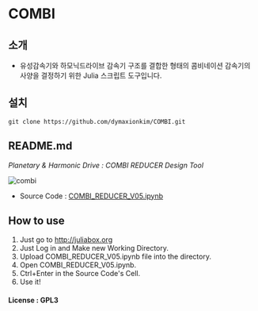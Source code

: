 # COMBI

## 소개
* 유성감속기와 하모닉드라이브 감속기 구조를 결합한 형태의 콤비네이션 감속기의 사양을 결정하기 위한 Julia 스크립트 도구입니다.


## 설치
```
git clone https://github.com/dymaxionkim/COMBI.git
```


## README.md
_Planetary &amp; Harmonic Drive : COMBI REDUCER Design Tool_

![combi](https://cloud.githubusercontent.com/assets/12775748/10241812/1b5fe794-6927-11e5-8751-bb82607c26c6.png)


* Source Code : [COMBI_REDUCER_V05.ipynb](https://github.com/dymaxionkim/COMBI/blob/master/COMBI%20REDUCER%20v05.ipynb)


## How to use
1. Just go to http://juliabox.org
2. Just Log in and Make new Working Directory.
3. Upload COMBI_REDUCER_V05.ipynb file into the directory.
4. Open COMBI_REDUCER_V05.ipynb.
5. Ctrl+Enter in the Source Code's Cell.
6. Use it!


#### License : GPL3
